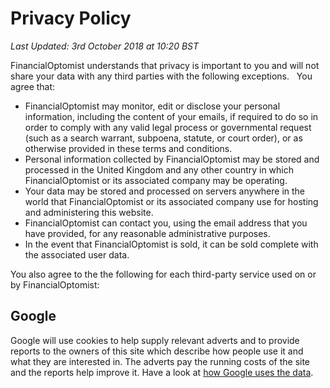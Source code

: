 # Privacy Policy

_Last Updated: 3rd October 2018 at 10:20 BST_

FinancialOptomist understands that privacy is important to you and will not
 share your data with any third parties with the following exceptions.
 &nbsp; You agree that:

* FinancialOptomist may monitor, edit or disclose your personal information, including the content of your emails, if required to do so in order to comply with any valid legal process or governmental request (such as a search warrant, subpoena, statute, or court order), or as otherwise provided in these terms and conditions.
* Personal information collected by FinancialOptomist may be stored and processed in the United Kingdom and any other country in which FinancialOptomist or its associated company may be operating.
* Your data may be stored and processed on servers anywhere in the world that FinancialOptomist or its associated company use for hosting and administering this website.
* FinancialOptomist can contact you, using the email address that you have provided, for any reasonable administrative purposes.
* In the event that FinancialOptomist is sold, it can be sold complete with the associated user data.

You also agree to the the following for each third-party service used on or by FinancialOptomist:

## Google
Google will use cookies to help supply relevant adverts and to provide reports to the owners of this site which describe how people use it and what they are interested in.  The adverts pay the running costs of the site and the reports help improve it.  Have a look at [how Google uses the data](http://www.google.com/intl/en/policies/privacy/partners/).

